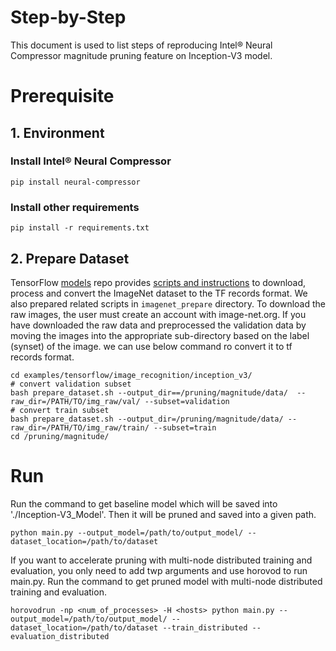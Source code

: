Step-by-Step
============

This document is used to list steps of reproducing Intel® Neural Compressor magnitude pruning feature on Inception-V3 model.


# Prerequisite

## 1. Environment

### Install Intel® Neural Compressor
```shell
pip install neural-compressor
```
### Install other requirements
```shell
pip install -r requirements.txt
```

## 2. Prepare Dataset
TensorFlow [models](https://github.com/tensorflow/models) repo provides [scripts and instructions](https://github.com/tensorflow/models/tree/master/research/slim#an-automated-script-for-processing-imagenet-data) to download, process and convert the ImageNet dataset to the TF records format.
We also prepared related scripts in `imagenet_prepare` directory. To download the raw images, the user must create an account with image-net.org. If you have downloaded the raw data and preprocessed the validation data by moving the images into the appropriate sub-directory based on the label (synset) of the image. we can use below command ro convert it to tf records format.

```shell
cd examples/tensorflow/image_recognition/inception_v3/
# convert validation subset
bash prepare_dataset.sh --output_dir==/pruning/magnitude/data/  --raw_dir=/PATH/TO/img_raw/val/ --subset=validation
# convert train subset
bash prepare_dataset.sh --output_dir=/pruning/magnitude/data/ --raw_dir=/PATH/TO/img_raw/train/ --subset=train
cd /pruning/magnitude/
```

# Run
Run the command to get baseline model which will be saved into './Inception-V3_Model'. Then it will be pruned and saved into a given path.

```shell
python main.py --output_model=/path/to/output_model/ --dataset_location=/path/to/dataset
```

If you want to accelerate pruning with multi-node distributed training and evaluation, you only need to add twp arguments and use horovod to run main.py.  Run the command to get pruned model with multi-node distributed training and evaluation.

```shell
horovodrun -np <num_of_processes> -H <hosts> python main.py --output_model=/path/to/output_model/ --dataset_location=/path/to/dataset --train_distributed --evaluation_distributed
```
